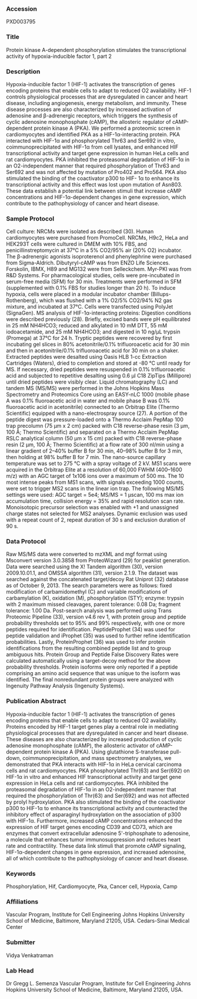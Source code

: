 ### Accession
PXD003795

### Title
Protein kinase A-dependent phosphorylation stimulates the transcriptional activity of hypoxia-inducible factor 1, part 2

### Description
Hypoxia-inducible factor 1 (HIF-1) activates the transcription of genes encoding proteins that enable cells to adapt to reduced O2 availability. HIF-1 controls physiological processes that are dysregulated in cancer and heart disease, including angiogenesis, energy metabolism, and immunity. These disease processes are also characterized by increased activation of adenosine and β-adrenergic receptors, which triggers the synthesis of cyclic adenosine monophosphate (cAMP), the allosteric regulator of cAMP-dependent protein kinase A (PKA). We performed a proteomic screen in cardiomyocytes and identified PKA as a HIF-1α-interacting protein. PKA interacted with HIF-1α and phosphorylated Thr63 and Ser692 in vitro, coimmunoprecipitated with HIF-1α from cell lysates, and enhanced HIF transcriptional activity and target gene expression in human HeLa cells and rat cardiomyocytes. PKA inhibited the proteasomal degradation of HIF-1α in an O2-independent manner that required phosphorylation of Thr63 and Ser692 and was not affected by mutation of Pro402 and Pro564. PKA also stimulated the binding of the coactivator p300 to HIF- 1α to enhance its transcriptional activity and this effect was lost upon mutation of Asn803. These data establish a potential link between stimuli that increase cAMP concentrations and HIF-1α-dependent changes in gene expression, which contribute to the pathophysiology of cancer and heart disease.

### Sample Protocol
Cell culture: NRCMs were isolated as described (30). Human cardiomyocytes were purchased from PromoCell. NRCMs, H9c2, HeLa and HEK293T cells were cultured in DMEM with 10% FBS, and penicillinstreptomycin at 37°C in a 5% CO2/95% air (20% O2) incubator. The β-adrenergic agonists isoproterenol and phenylephrine were purchased from Sigma-Aldrich. Dibutyryl-cAMP was from ENZO Life Sciences. Forskolin, IBMX, H89 and MG132 were from Selleckchem. Myr-PKI was from R&D Systems. For pharmacological studies, cells were pre-incubated in serum-free media (SFM) for 30 min. Treatments were performed in SFM (supplemented with 0.1% FBS for studies longer than 20 h). To induce hypoxia, cells were placed in a modular incubator chamber (Billups-Rothenberg), which was flushed with a 1% O2/5% CO2/94% N2 gas mixture, and incubated at 37°C. Cells were transfected using PolyJet (SignaGen). MS analysis of HIF-1α-interacting proteins: Digestion conditions were described previously (28). Briefly, excised bands were pH equilibrated in 25 mM NH4HCO3; reduced and alkylated in 10 mM DTT, 55 mM iodoacetamide, and 25 mM NH4HCO3; and digested in 10 ng/μL trypsin (Promega) at 37°C for 24 h. Tryptic peptides were recovered by first incubating gel slices in 80% acetonitrile/0.1% trifluoroacetic acid for 30 min and then in acetonitrile/0.1% trifluoroacetic acid for 30 min on a shaker. Extracted peptides were desalted using Oasis HLB 1-cc Extraction Cartridges (Waters), dried to completion and stored at -80 °C until ready for MS. If necessary, dried peptides were resuspended in 0.1% trifluoroacetic acid and subjected to repetitive desalting using 0.6 μl C18 ZipTips (Millipore) until dried peptides were visibly clear. Liquid chromatography (LC) and tandem MS (MS/MS) were performed in the Johns Hopkins Mass Spectrometry and Proteomics Core using an EASY-nLC 1000 (mobile phase A was 0.1% fluoroacetic acid in water and mobile phase B was 0.1% fluoroacetic acid in acetonitrile) connected to an Orbitrap Elite (Thermo Scientific) equipped with a nano-electrospray source (27). A portion of the peptide digest was pressure-loaded onto a Thermo Acclaim PepMap 100 trap precolumn (75 μm x 2 cm) packed with C18 reverse-phase resin (3 μm, 100 Å; Thermo Scientific) and separated on a Thermo Acclaim PepMap RSLC analytical column (50 μm x 15 cm) packed with C18 reverse-phase resin (2 μm, 100 Å; Thermo Scientific) at a flow rate of 300 nl/min using a linear gradient of 2–40% buffer B for 30 min, 40–98% buffer B for 3 min, then holding at 98% buffer B for 7 min. The nano-source capillary temperature was set to 275 °C with a spray voltage of 2 kV. MS1 scans were acquired in the Orbitrap Elite at a resolution of 60,000 FWHM (400–1600 m/z) with an AGC target of 1x106 ions over a maximum of 500 ms. The 10 most intense peaks from MS1 scans, with signals exceeding 1000 counts, were set to trigger MS2 scans in the linear ion trap. The following MS/MS settings were used: AGC target = 5e4; MS/MS = 1 μscan, 100 ms max ion accumulation time, collision energy = 35% and rapid resolution scan rate. Monoisotopic precursor selection was enabled with +1 and unassigned charge states not selected for MS2 analyses. Dynamic exclusion was used with a repeat count of 2, repeat duration of 30 s and exclusion duration of 90 s.

### Data Protocol
Raw MS/MS data were converted to mzXML and mgf format using Msconvert version 3.0.3858 from ProteoWizard (29) for peaklist generation. Data were searched using the X! Tandem algorithm (30), version 2009.10.01.1, and OMSSA algorithm (31), version 2.1.9. The dataset was searched against the concatenated target/decoy Rat Uniprot (32) database as of October 9, 2013. The search parameters were as follows: fixed modification of carbamidomethyl (C) and variable modifications of carbamylation (K), oxidation (M), phosphorylation (STY); enzyme: trypsin with 2 maximum missed cleavages, parent tolerance: 0.08 Da; fragment tolerance: 1.00 Da. Post-search analysis was performed using Trans Proteomic Pipeline (33), version v4.6 rev 1, with protein group and peptide probability thresholds set to 95% and 99% respectively, with one or more peptides required for identification. PeptideProphet (34) was used for peptide validation and iProphet (35) was used to further refine identification probabilities. Lastly, ProteinProphet (36) was used to infer protein identifications from the resulting combined peptide list and to group ambiguous hits. Protein Group and Peptide False Discovery Rates were calculated automatically using a target-decoy method for the above probability thresholds. Protein isoforms were only reported if a peptide comprising an amino acid sequence that was unique to the isoform was identified. The final nonredundant protein groups were analyzed with Ingenuity Pathway Analysis (Ingenuity Systems).

### Publication Abstract
Hypoxia-inducible factor 1 (HIF-1) activates the transcription of genes encoding proteins that enable cells to adapt to reduced O2 availability. Proteins encoded by HIF-1 target genes play a central role in mediating physiological processes that are dysregulated in cancer and heart disease. These diseases are also characterized by increased production of cyclic adenosine monophosphate (cAMP), the allosteric activator of cAMP-dependent protein kinase A (PKA). Using glutathione S-transferase pull-down, coimmunoprecipitation, and mass spectrometry analyses, we demonstrated that PKA interacts with HIF-1&#x3b1; in HeLa cervical carcinoma cells and rat cardiomyocytes. PKA phosphorylated Thr(63) and Ser(692) on HIF-1&#x3b1; in vitro and enhanced HIF transcriptional activity and target gene expression in HeLa cells and rat cardiomyocytes. PKA inhibited the proteasomal degradation of HIF-1&#x3b1; in an O2-independent manner that required the phosphorylation of Thr(63) and Ser(692) and was not affected by prolyl hydroxylation. PKA also stimulated the binding of the coactivator p300 to HIF-1&#x3b1; to enhance its transcriptional activity and counteracted the inhibitory effect of asparaginyl hydroxylation on the association of p300 with HIF-1&#x3b1;. Furthermore, increased cAMP concentrations enhanced the expression of HIF target genes encoding CD39 and CD73, which are enzymes that convert extracellular adenosine 5'-triphosphate to adenosine, a molecule that enhances tumor immunosuppression and reduces heart rate and contractility. These data link stimuli that promote cAMP signaling, HIF-1&#x3b1;-dependent changes in gene expression, and increased adenosine, all of which contribute to the pathophysiology of cancer and heart disease.

### Keywords
Phosphorylation, Hif, Cardiomyocyte, Pka, Cancer cell, Hypoxia, Camp

### Affiliations
Vascular Program, Institute for Cell Engineering Johns Hopkins University School of Medicine, Baltimore, Maryland 21205, USA.
Cedars-Sinai Medical Center

### Submitter
Vidya Venkatraman

### Lab Head
Dr Gregg L. Semenza
Vascular Program, Institute for Cell Engineering Johns Hopkins University School of Medicine, Baltimore, Maryland 21205, USA.


